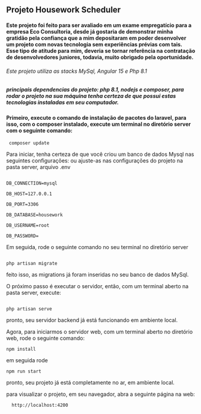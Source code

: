 ## Projeto Housework Scheduler

 

#### Este projeto foi feito para ser avaliado em um exame empregatício para a empresa Eco Consultoria, desde já gostaria de demonstrar minha gratidão pela confiança que a mim depositaram em poder desenvolver um projeto com novas tecnologia sem experiências prévias com tais. Esse tipo de atitude para mim, deveria se tornar referência na contratação de desenvolvedores juniores, todavia, muito obrigado pela oportunidade.

###### Este projeto utiliza as stacks MySql, Angular 15 e Php 8.1
##### principais dependencias do projeto: php 8.1, nodejs e composer, para rodar o projeto na sua máquina tenha certeza de que possui estas tecnologias instaladas em seu computador.

#### Primeiro,  execute o comando de instalação de pacotes do laravel, para isso, com o composer instalado, execute um terminal no diretório server com o seguinte comando:

     composer update

 Para iniciar, tenha certeza de que você criou um banco de dados Mysql nas seguintes configurações:
ou ajuste-as nas configurações do projeto na pasta server, arquivo .env
```

DB_CONNECTION=mysql

DB_HOST=127.0.0.1

DB_PORT=3306

DB_DATABASE=housework

DB_USERNAME=root

DB_PASSWORD=

```

  

Em seguida, rode o seguinte comando no seu terminal no diretório server

  

```

php artisan migrate

```

  

feito isso, as migrations já foram inseridas no seu banco de dados MySql.

  

O próximo passo é executar o servidor, então, com um terminal aberto na pasta server, execute:

  

```

php artisan serve

```

  

pronto, seu servidor backend já está funcionando em ambiente local.

Agora, para iniciarmos o servidor web, com um terminal aberto no diretório web, rode o seguinte comando:

    npm install

em seguida rode 

    npm run start
pronto, seu projeto já está completamente no ar, em ambiente local.

para visualizar o projeto, em seu navegador, abra a seguinte página na web:
```
  http://localhost:4200
```


